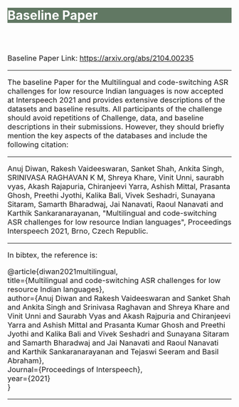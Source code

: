 <br>
<br>
<div class="widewrapper pagetitle">
  <div class="container" style="background-color:#617863">
    <h1 style="color:white;">Baseline Paper</h1>
  </div>
</div>
<br>
<br>
<p style="font-size:16.5px;">Baseline Paper Link: <a href='https://arxiv.org/abs/2104.00235'>https://arxiv.org/abs/2104.00235</a> </p>
<hr>
<p style="font-size:16.5px;">The baseline Paper for the Multilingual and code-switching ASR challenges for low resource Indian languages is now accepted at Interspeech 2021 and provides extensive descriptions of the datasets and baseline results. All participants of the challenge should avoid repetitions of Challenge, data, and baseline descriptions in their submissions. However, they should briefly mention the key aspects of the databases and include the following citation:</p>
<hr>
<p style="font-size:16.5px;">Anuj Diwan, Rakesh Vaideeswaran, Sanket Shah, Ankita Singh, SRINIVASA RAGHAVAN K M, Shreya Khare, Vinit Unni, saurabh vyas, Akash Rajapuria, Chiranjeevi Yarra, Ashish Mittal, Prasanta Ghosh, Preethi Jyothi, Kalika Bali, Vivek Seshadri, Sunayana Sitaram, Samarth Bharadwaj, Jai Nanavati, Raoul Nanavati and Karthik Sankaranarayanan, "Multilingual and code-switching ASR challenges for low resource Indian languages", Proceedings Interspeech 2021, Brno, Czech Republic.</p>
<hr>
<p style="font-size:16.5px;">In bibtex, the reference is:</p>
<p style="font-size:16.5px;">@article{diwan2021multilingual,<br>
title={Multilingual and code-switching ASR challenges for low resource Indian languages},<br>
author={Anuj Diwan and Rakesh Vaideeswaran and Sanket Shah and Ankita Singh and Srinivasa Raghavan and Shreya Khare and Vinit Unni and Saurabh Vyas and Akash Rajpuria and Chiranjeevi Yarra and Ashish Mittal and Prasanta Kumar Ghosh and Preethi Jyothi and Kalika Bali and Vivek Seshadri and Sunayana Sitaram and Samarth Bharadwaj and Jai Nanavati and Raoul Nanavati and Karthik Sankaranarayanan and Tejaswi Seeram and Basil Abraham},<br>
Journal={Proceedings of Interspeech},<br>
year={2021}<br>
}
<hr>
